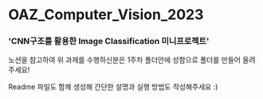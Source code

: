 # OAZ_Computer_Vision_2023

### 'CNN구조를 활용한 Image Classification 미니프로젝트'

노션을 참고하여 위 과제를 수행하신분은 1주차 폴더안에 성함으로 폴더를 만들어 올려주세요!

Readme 파일도 함께 생성해 간단한 설명과 실행 방법도 작성해주세요 :)
